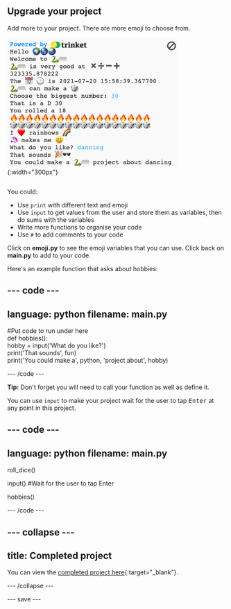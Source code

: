 ## Upgrade your project

<div style="display: flex; flex-wrap: wrap">
<div style="flex-basis: 200px; flex-grow: 1; margin-right: 15px;">
Add more to your project. There are more emoji to choose from.
  </div>
<div>

![A longer project in the output area with more text, emoji, and inputs.](images/upgrade_ideas.png){:width="300px"}

</div>
</div>

You could:
+ Use `print` with different text and emoji
+ Use `input` to get values from the user and store them as variables, then do sums with the variables
+ Write more functions to organise your code
+ Use `#` to add comments to your code

Click on **emoji.py** to see the emoji variables that you can use. Click back on **main.py** to add to your code.

Here's an example function that asks about hobbies:

--- code ---
---
language: python
filename: main.py
---

#Put code to run under here    
def hobbies():   
  hobby = input('What do you like?')   
  print('That sounds', fun)   
  print('You could make a', python, 'project about', hobby)   

--- /code ---

**Tip:** Don't forget you will need to call your function as well as define it.

You can use `input` to make your project wait for the user to tap <kbd>Enter</kbd> at any point in this project.

--- code ---
---
language: python
filename: main.py
---

roll_dice()

input() #Wait for the user to tap Enter

hobbies()

--- /code ---


--- collapse ---
---
title: Completed project
---

You can view the [completed project here](https://editor.raspberrypi.org/python/python-emoji-example){:target="_blank"}.

--- /collapse ---

--- save ---
